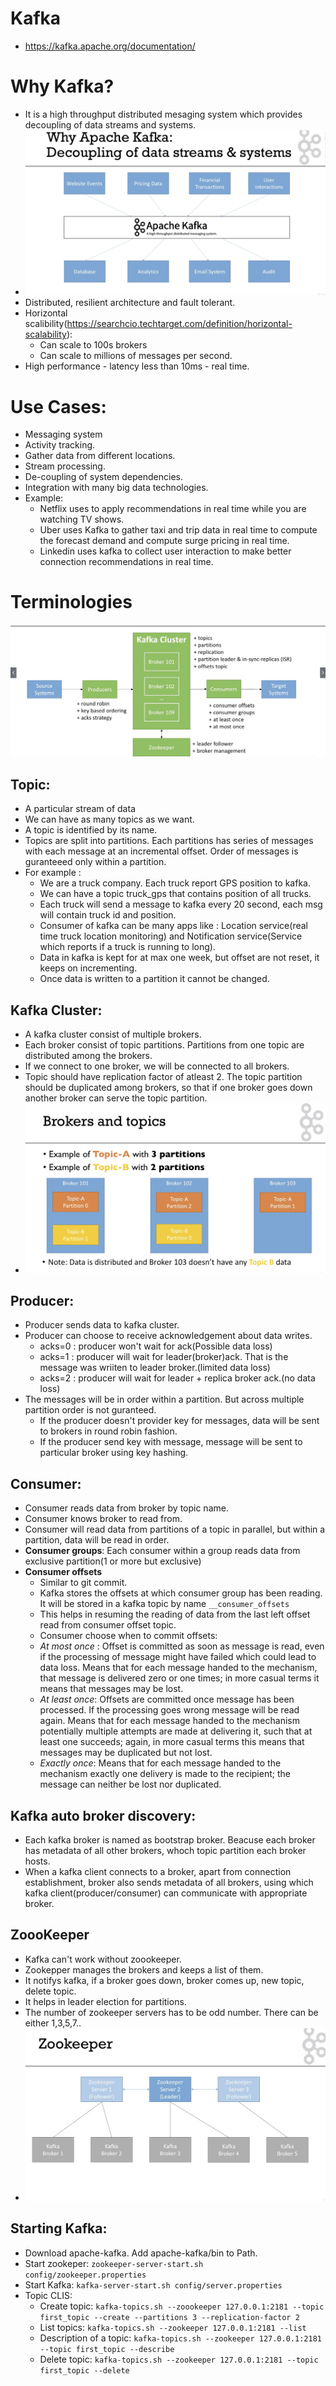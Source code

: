# Kafka
- https://kafka.apache.org/documentation/

# Why Kafka?
 - It is a high throughput distributed mesaging system which provides decoupling of data streams and systems.
 - <img src="https://github.com/eshita19/kafka/blob/master/kafka1.png"></img>
 - Distributed, resilient architecture and fault tolerant.
 - Horizontal scalibility(https://searchcio.techtarget.com/definition/horizontal-scalability):
   - Can scale to 100s brokers
   - Can scale to millions of messages per second.
 - High performance - latency less than 10ms - real time.
 
# Use Cases:
 - Messaging system
 - Activity tracking.
 - Gather data from different locations.
 - Stream processing.
 - De-coupling of system dependencies.
 - Integration with many big data technologies.
 - Example:
   - Netflix uses to apply recommendations in real time while you are watching TV shows.
   - Uber uses Kafka to gather taxi and trip data in real time to compute the forecast demand and compute surge pricing in real time.
   - Linkedin uses kafka to collect user interaction to make better connection recommendations in real time.
   
# Terminologies
  <img src="https://github.com/eshita19/kafka/blob/master/kafka4.png"></img>
  ## Topic: 
   - A particular stream of data
   - We can have as many topics as we want.
   - A topic is identified by its name.
   - Topics are split into partitions. Each partitions has series of messages with each message at an incremental offset. Order of messages is guranteeed only within a partition.
   - For example : 
     - We are a truck company. Each truck report GPS position to kafka.
     - We can have a topic truck_gps that contains position of all trucks.
     - Each truck will send a message to kafka every 20 second, each msg will contain truck id and position.
     - Consumer of kafka can be many apps like : Location service(real time truck location monitoring) and Notification service(Service which reports if a truck is running to long).
     - Data in kafka is kept for at max one week, but offset are not reset, it keeps on incrementing.
     - Once data is written to a partition it cannot be changed.
     
  ## Kafka Cluster:
   - A kafka cluster consist of multiple brokers.
   - Each broker consist of topic partitions. Partitions from one topic are distributed among the brokers.
   - If we connect to one broker, we will be connected to all brokers.
   - Topic should have replication factor of atleast 2. The topic partition should be duplicated among brokers, so that if one broker goes down another broker can serve the topic partition.
   - <img src="https://github.com/eshita19/kafka/blob/master/kafka2.png"></img>
   
 ## Producer:
  - Producer sends data to kafka cluster.
  - Producer can choose to receive acknowledgement about data writes.
     - acks=0 : producer won't wait for ack(Possible data loss)
     - acks=1 : producer will wait for leader(broker)ack. That is the message was wriiten to leader broker.(limited data loss)
     - acks=2 : producer will wait for leader + replica broker ack.(no data loss)
  - The messages will be in order within a partition. But across multiple partition order is not guranteed.
     - If the producer doesn't provider key for messages, data will be sent to brokers in round robin fashion.
     - If the producer send key with message, message will be sent to particular broker using key hashing.

 ## Consumer:
  - Consumer reads data from broker by topic name.
  - Consumer knows broker to read from.
  - Consumer will read data from partitions of a topic in parallel, but within a partition, data will be read in order.
  - **Consumer groups**: Each consumer within a group reads data from exclusive partition(1 or more but exclusive)
  - **Consumer offsets**
    - Similar to git commit.
    - Kafka stores the offsets at which consumer group has been reading. It will be stored in a kafka topic by name `__consumer_offsets` 
    - This helps in resuming the reading of data from the last left offset read from consumer offset topic.
    - Consumer choose when to commit offsets:
     - *At most once* : Offset is committed as soon as message is read, even if the processing of message might have failed which could lead to data loss. Means that for each message handed to the mechanism, that message is delivered zero or one times; in more casual terms it means that messages may be lost.
     - *At least  once*:  Offsets are committed once message has been processed. If the processing goes wrong message will be read again. Means that for each message handed to the mechanism potentially multiple attempts are made at delivering it, such that at least one succeeds; again, in more casual terms this means that messages may be duplicated but not lost.
     - *Exactly once*: Means that for each message handed to the mechanism exactly one delivery is made to the recipient; the message can neither be lost nor duplicated.
     
  ## Kafka auto broker discovery:
   - Each kafka broker is named as bootstrap broker. Beacuse each broker has metadata of all other brokers,  whoch topic partition each broker hosts.
   - When a kafka client connects to a broker, apart from connection establishment, broker also sends metadata of all brokers, using which kafka client(producer/consumer) can communicate with appropriate broker.
   
 ## ZoooKeeper
   - Kafka can't work without zoookeeper.
   - Zookepper manages the brokers and keeps a list of them.
   - It notifys kafka, if a broker goes down, broker comes up, new topic, delete topic.
   - It helps in leader election for partitions.
   - The number of zookeeper servers has to be odd number. There can be either 1,3,5,7..
   - <img src="https://github.com/eshita19/kafka/blob/master/kafka3.png"></img>
   
 ## Starting Kafka:
  - Download apache-kafka. Add apache-kafka/bin to Path.
  - Start zookeper: `zookeeper-server-start.sh config/zookeeper.properties`
  - Start Kafka: `kafka-server-start.sh config/server.properties`
  - Topic CLIS:
      - Create topic: `kafka-topics.sh --zoookeeper 127.0.0.1:2181 --topic first_topic --create --partitions 3 --replication-factor 2`
      - List topics: `kafka-topics.sh --zookeeper 127.0.0.1:2181 --list`
      - Description of a topic: `kafka-topics.sh --zookeeper 127.0.0.1:2181 --topic first_topic --describe`
      - Delete topic: `kafka-topics.sh --zookeeper 127.0.0.1:2181 --topic first_topic --delete`
   
   
 
 
   
     
     
     
   
 
 
 
 
